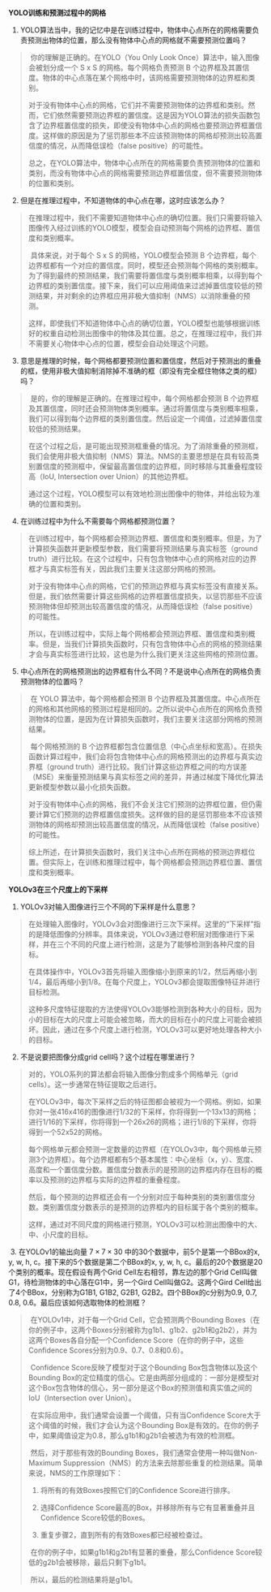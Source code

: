 **YOLO训练和预测过程中的网格**

1. YOLO算法当中，我的记忆中是在训练过程中，物体中心点所在的网格需要负责预测出物体的位置，那么没有物体中心点的网格就不需要预测位置吗？

> ​		你的理解是正确的。在YOLO（You Only Look Once）算法中，输入图像会被划分成一个 S x S 的网格。每个网格负责预测 B 个边界框及其置信度。物体的中心点落在某个网格中时，该网格需要预测物体的边界框和类别。
>
> ​		对于没有物体中心点的网格，它们并不需要预测物体的边界框和类别。然而，它们依然需要预测边界框的置信度。这是因为YOLO算法的损失函数包含了边界框置信度的损失，即使没有物体中心点的网格也要预测边界框置信度。这样做的原因是为了惩罚那些本不应该预测物体的网格却预测出较高置信度的情况，从而降低误检（false positive）的可能性。
>
> ​		总之，在YOLO算法中，物体中心点所在的网格需要负责预测物体的位置和类别，而没有物体中心点的网格需要预测边界框置信度，但不需要预测物体的位置和类别。



2. 但是在推理过程中，不知道物体的中心点在哪，这时应该怎么办？

> ​		在推理过程中，我们不需要知道物体中心点的确切位置。我们只需要将输入图像传入经过训练的YOLO模型，模型会自动预测每个网格的边界框、置信度和类别概率。
>
> ​		具体来说，对于每个 S x S 的网格，YOLO模型会预测 B 个边界框，每个边界框都有一个对应的置信度。同时，模型还会预测每个网格的类别概率。为了得到最终的预测结果，我们需要将置信度与类别概率相乘，以得到每个边界框的类别置信度。接下来，我们可以应用阈值来过滤掉置信度较低的预测结果，并对剩余的边界框应用非极大值抑制（NMS）以消除重叠的预测。
>
> ​		这样，即使我们不知道物体中心点的确切位置，YOLO模型也能够根据训练好的权重自动检测出图像中的物体及其位置。总之，在推理过程中，我们并不需要关心物体中心点的位置，模型会自动处理这个问题。



3. 意思是推理的时候，每个网格都要预测位置和置信度，然后对于预测出的重叠的框，使用非极大值抑制消除掉不准确的框（即没有完全框住物体之类的框）吗？

>​		是的，你的理解是正确的。在推理过程中，每个网格都会预测 B 个边界框及其置信度，同时还会预测物体类别概率。通过将置信度与类别概率相乘，我们可以得到每个边界框的类别置信度。然后设定一个阈值，过滤掉置信度较低的预测结果。
>
>​		在这个过程之后，是可能出现预测框重叠的情况。为了消除重叠的预测框，我们会使用非极大值抑制（NMS）算法。NMS的主要思想是在具有较高类别置信度的预测框中，保留最高置信度的边界框，同时移除与其重叠程度较高（IoU, Intersection over Union）的其他边界框。
>
>​		通过这个过程，YOLO模型可以有效地检测出图像中的物体，并给出较为准确的位置和类别。



4. 在训练过程中为什么不需要每个网格都预测位置？

>​		在训练过程中，每个网格都会预测边界框、置信度和类别概率。但是，为了计算损失函数并更新模型参数，我们需要将预测结果与真实标签（ground truth）进行比较。在这个过程中，只有包含物体中心点的网格对应的边界框才与真实标签有关，因此我们主要关注这部分网格的预测。
>
>​		对于没有物体中心点的网格，它们的预测边界框与真实标签没有直接关系。但是，我们依然需要计算这些网格的边界框置信度损失，以惩罚那些不应该预测物体但却预测出较高置信度的情况，从而降低误检（false positive）的可能性。
>
>​		所以，在训练过程中，实际上每个网格都会预测边界框、置信度和类别概率。但是，当我们计算损失函数时，只有包含物体中心点的网格的预测结果才会与真实标签进行比较，这也是为什么我们更关注这些网格的预测位置。



5. 中心点所在的网格预测出的边界框有什么不同？不是说中心点所在的网格负责预测物体的位置吗？

> ​		在 YOLO 算法中，每个网格都会预测 B 个边界框及其置信度。中心点所在的网格和其他网格的预测过程是相同的。之所以说中心点所在的网格负责预测物体的位置，是因为在计算损失函数时，我们主要关注这部分网格的预测结果。
>
> ​		每个网格预测的 B 个边界框都包含位置信息（中心点坐标和宽高）。在损失函数计算过程中，我们会将包含物体中心点的网格预测出的边界框与真实边界框（ground truth）进行比较。我们计算这些边界框之间的均方误差（MSE）来衡量预测结果与真实标签之间的差异，并通过梯度下降优化算法更新模型参数以最小化损失函数。
>
> ​		对于没有物体中心点的网格，我们不会关注它们预测的边界框位置，但仍需要计算它们预测的边界框置信度损失。这样做的目的是惩罚那些本不应该预测物体的网格却预测出较高置信度的情况，从而降低误检（false positive）的可能性。
>
> ​		综上所述，在计算损失函数时，我们关注中心点所在网格的预测边界框位置。但实际上，在训练和推理过程中，每个网格都会预测边界框位置、置信度和类别概率。



**YOLOv3在三个尺度上的下采样**

1. YOLOv3对输入图像进行三个不同的下采样是什么意思？

>在处理输入图像时，YOLOv3会对图像进行三次下采样。这里的“下采样”指的是降低图像的分辨率。具体来说，YOLOv3通过卷积层对图像进行下采样，并在三个不同的尺度上进行检测，这是为了能够检测到各种尺度的目标。
>
>在具体操作中，YOLOv3首先将输入图像缩小到原来的1/2，然后再缩小到1/4，最后再缩小到1/8。在每个尺度上，YOLOv3都会提取图像特征并进行目标检测。
>
>这种多尺度特征提取的方法使得YOLOv3能够检测到各种大小的目标，因为小的目标在大的尺度上可能会被忽略，而大的目标在小的尺度上可能会被损坏。因此，通过在多个尺度上进行检测，YOLOv3可以更好地处理各种大小的目标。



2. 不是说要把图像分成grid cell吗？这个过程在哪里进行？

>对的，YOLO系列的算法都会将输入图像分割成多个网格单元（grid cells）。这一步通常在特征提取之后进行。
>
>在YOLOv3中，每次下采样之后的特征图都会被视为一个网格。例如，如果你对一张416x416的图像进行1/32的下采样，你将得到一个13x13的网格；进行1/16的下采样，你将得到一个26x26的网格；进行1/8的下采样，你将得到一个52x52的网格。
>
>每个网格单元都会预测一定数量的边界框（在YOLOv3中，每个网格单元预测3个边界框）。每个边界框都有5个基本属性：中心坐标（x，y）、宽度、高度和一个置信度分数。置信度分数表示的是预测的边界框内存在目标的概率以及预测的边界框与实际的边界框的重叠程度。
>
>然后，每个预测的边界框还会有一个分别对应于每种类别的类别置信度分数。类别置信度分数表示的是预测的边界框内的目标属于各个类别的概率。
>
>这样，通过对不同尺度的网格进行预测，YOLOv3可以检测出图像中的大、中、小尺度的目标。



​		3. 在YOLOv1的输出向量 $7\times 7 \times 30$ 中的30个数据中，前5个是第一个BBox的x, y, w, h, c。接下来的5个数据是第二个BBox的x, y, w, h, c。最后的20个数据是20个类别的概率。现在假设有两个Grid Cell左右相邻，靠左边的那个Grid Cell叫做G1，待检测物体的中心落在G1中，另一个Gird Cell叫做G2。这两个Gird Cell给出了4个BBox，分别称为G1B1, G1B2, G2B1, G2B2。四个BBox的c分别为0.9, 0.7, 0.8, 0.6。最后应该如何选取物体的检测框？

>​		在YOLOv1中，对于每一个Grid Cell，它会预测两个Bounding Boxes（在你的例子中，这两个Boxes分别被称为g1b1、g1b2、g2b1和g2b2），并为这两个Boxes各自分配一个Confidence Score（在你的例子中，这些Confidence Scores分别为0.9、0.7、0.8和0.6）。
>
>​		Confidence Score反映了模型对于这个Bounding Box包含物体以及这个Bounding Box的定位精度的信心。它是由两部分组成的：一部分是模型对这个Box包含物体的信心，另一部分是这个Box的预测值和真实值之间的IoU（Intersection over Union）。
>
>​		在实际应用中，我们通常会设置一个阈值，只有当Confidence Score大于这个阈值的时候，我们才会认为这个Bounding Box是有效的。在你的例子中，如果阈值设定为0.8，那么g1b1和g2b1会被选为有效的检测框。
>
>​		然后，对于那些有效的Bounding Boxes，我们通常会使用一种叫做Non-Maximum Suppression（NMS）的方法来去除那些重复的检测结果。简单来说，NMS的工作原理如下：
>
>1. 将所有的有效Boxes按照它们的Confidence Score进行排序。
>
>2. 选择Confidence Score最高的Box，并移除所有与它有显著重叠并且Confidence Score较低的Boxes。
>
>3. 重复步骤2，直到所有的有效Boxes都已经被检查过。
>
>​		在你的例子中，如果g1b1和g2b1有显著的重叠，那么Confidence Score较低的g2b1会被移除，最后只剩下g1b1。
>
>​		所以，最后的检测结果将是g1b1。
